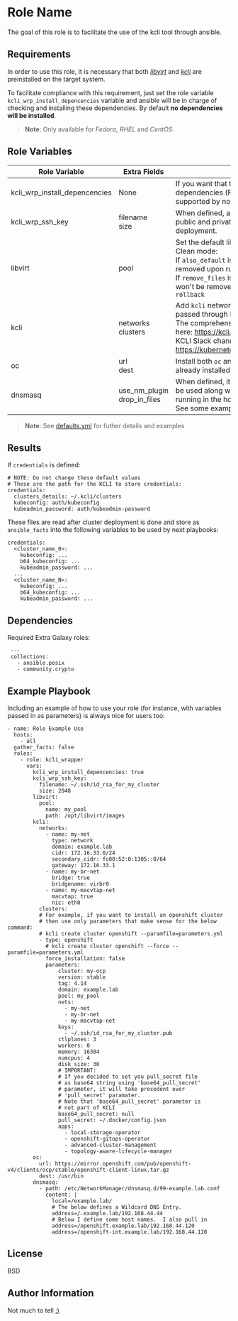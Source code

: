 Role Name
=========

The goal of this role is to facilitate the use of the kcli tool through ansible.

Requirements
------------

In order to use this role, it is necessary that both [_libvirt_](https://libvirt.org/) and [_kcli_](https://kcli.readthedocs.io/en/latest/) are preinstalled on the target system.

To facilitate compliance with this requirement, just set the role variable `kcli_wrp_install_depencencies` variable and ansible will be in charge of checking and installing these dependencies. By default **no dependencies will be installed**.

> **Note**: Only available for _Fedora_, _RHEL_ and _CentOS_.

Role Variables
--------------

| Role Variable | Extra Fields |  Description | Default value |
|---------------|--------------|--------------|---------------|
| kcli_wrp_install_depencencies | None | If you want that the role try to install KCLI dependencies (Fedora, RHEL or CentOS should be supported by now), set to true | false |
| kcli_wrp_ssh_key | filename<br>size | When defined, autogenerate a pair of SSH both public and private keys to be used during cluster deployment. | None |
| libvirt | pool | Set the default libvirt pool to use.<br>Clean mode:<br>If `also_default` is `false`, the default pool won't be removed upon running with `--tags rollback`.<br>If `remove_files` is `false`, files that belongs to a pool won't be removed upon running with `--tags rollback` |`libvirt:`<br>&nbsp;&nbsp;&nbsp;&nbsp;`pool`:<br>&nbsp;&nbsp;&nbsp;&nbsp;`path`:<br>&nbsp;&nbsp;&nbsp;&nbsp;`clean_mode`:<br>&nbsp;&nbsp;&nbsp;&nbsp;&nbsp;&nbsp;&nbsp;&nbsp;`also_default`:&nbsp;false<br>&nbsp;&nbsp;&nbsp;&nbsp;&nbsp;&nbsp;&nbsp;&nbsp;`remove_files`:&nbsp;false|
| kcli | networks<br>clusters | Add `kcli` networks and clusters parameters to be passed through kcli command tool<br>The comprehensive list of values can be found here: https://kcli.readthedocs.io/en/latest/<br>KCLI Slack channel: https://kubernetes.slack.com/archives/CU76B52JE| None |
| oc | url<br>dest | Install both `oc` and `kubectl` tools if they are not already installed| None |
| dnsmasq | use_nm_plugin<br>drop_in_files | When defined, it generate dnsmasq drop-in file to be used along with the default dnsmasq instance running in the host machine<br>See some examples [here](https://docs.fedoraproject.org/en-US/fedora-server/administration/dnsmasq/) | None |

> **Note**: See [defaults.yml](defaults/main.yml) for futher details and examples

Results
------------

If `credentials` is defined:

    # NOTE: Do not change these default values
    # These are the path for the KCLI to store credentials:
    credentials:
      clusters_details: ~/.kcli/clusters
      kubeconfig: auth/kubeconfig
      kubeadmin_password: auth/kubeadmin-password

These files are read after cluster deployment is done and store as `ansible_facts` into the following variables to be used by next playbooks:

    credentials:
      <cluster_name_0>:
        kubeconfig: ...
        b64_kubeconfig: ...
        kubeadmin_password: ...
      ...
      <cluster_name_N>:
        kubeconfig: ...
        b64_kubeconfig: ...
        kubeadmin_password: ...

Dependencies
------------

Required Extra Galaxy roles:

```
 ---
 collections:
   - ansible.posix
   - community.crypto
```

Example Playbook
----------------

Including an example of how to use your role (for instance, with variables passed in as parameters) is always nice for users too:

    - name: Role Example Use
      hosts:
        - all
      gather_facts: false
      roles:
        - role: kcli_wrapper
          vars:
            kcli_wrp_install_depencencies: true
            kcli_wrp_ssh_key:
              filename: ~/.ssh/id_rsa_for_my_cluster
              size: 2048
            libvirt:
              pool:
                name: my_pool
                path: /opt/libvirt/images
            kcli:
              networks:
                - name: my-net
                  type: network
                  domain: example.lab
                  cidr: 172.16.33.0/24
                  secondary_cidr: fc00:52:0:1305::0/64
                  gateway: 172.16.33.1
                - name: my-br-net
                  bridge: true
                  bridgename: virbr0
                - name: my-macvtap-net
                  macvtap: true
                  nic: eth0
              clusters:
              # For example, if you want to install an openshift cluster
              # then use only parameters that make sense for the below command:
              # kcli create cluster openshift --paramfile=parameters.yml
              - type: openshift
                # kcli create cluster openshift --force --paramfile=parameters.yml
                force_installation: false
                parameters:
                    cluster: my-ocp
                    version: stable
                    tag: 4.14
                    domain: example.lab
                    pool: my_pool
                    nets:
                      - my-net
                      - my-br-net
                      - my-macvtap-net
                    keys:
                      - ~/.ssh/id_rsa_for_my_cluster.pub
                    ctlplanes: 3
                    workers: 0
                    memory: 16384
                    numcpus: 4
                    disk_size: 30
                    # IMPORTANT:
                    # If you decided to set you pull_secret file
                    # as base64 string using 'base64_pull_secret'
                    # parameter, it will take precedent over
                    # 'pull_secret' paramater.
                    # Note that 'base64_pull_secret' parameter is
                    # not part of KCLI
                    base64_pull_secret: null
                    pull_secret: ~/.docker/config.json
                    apps:
                      - local-storage-operator
                      - openshift-gitops-operator
                      - advanced-cluster-management
                      - topology-aware-lifecycle-manager
            oc:
              url: https://mirror.openshift.com/pub/openshift-v4/clients/ocp/stable/openshift-client-linux.tar.gz
              dest: /usr/bin
            dnsmasq:
              - path: /etc/NetworkManager/dnsmasq.d/99-example.lab.conf
                content: |
                  local=/example.lab/
                  # The below defines a Wildcard DNS Entry.
                  address=/.example.lab/192.168.44.44
                  # Below I define some host names.  I also pull in
                  address=/openshift.example.lab/192.168.44.120
                  address=/openshift-int.example.lab/192.168.44.120

License
-------

BSD

Author Information
------------------

Not much to tell [:)](https://www.linkedin.com/in/carlos-cardeñosa-a6882a14/)
